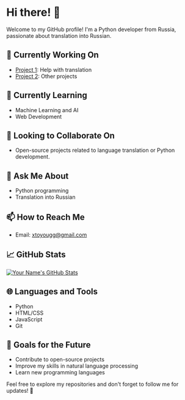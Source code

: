 # Hi there! 👋

Welcome to my GitHub profile! I'm a Python developer from Russia, passionate about translation into Russian. 

## 🔭 Currently Working On
- [Project 1](https://github.com/Korepi/Korepi): Help with translation
- [Project 2](https://github.com/Eternal1of): Other projects

## 🌱 Currently Learning
- Machine Learning and AI
- Web Development

## 👯 Looking to Collaborate On
- Open-source projects related to language translation or Python development.

## 💬 Ask Me About
- Python programming
- Translation into Russian

## 📫 How to Reach Me
- Email: xtoyougg@gmail.com

## 📈 GitHub Stats
[![Your Name's GitHub Stats](https://github-readme-stats.vercel.app/api?username=your-username&show_icons=true&theme=dark)](https://github.com/QweRezOn)

## 🌐 Languages and Tools
- Python
- HTML/CSS
- JavaScript
- Git

## 🎯 Goals for the Future
- Contribute to open-source projects
- Improve my skills in natural language processing
- Learn new programming languages

Feel free to explore my repositories and don't forget to follow me for updates! 🚀
